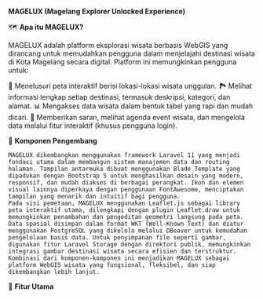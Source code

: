 **MAGELUX (Magelang Explorer Unlocked Experience)**

🗺️ **Apa itu MAGELUX?**

MAGELUX adalah platform eksplorasi wisata berbasis WebGIS yang dirancang untuk memudahkan pengguna dalam menjelajahi destinasi wisata di Kota Magelang secara digital. Platform ini memungkinkan pengguna untuk:

🧭 Menelusuri peta interaktif berisi lokasi-lokasi wisata unggulan.
🏞️ Melihat informasi lengkap setiap destinasi, termasuk deskripsi, kategori, dan alamat.
📊 Mengakses data wisata dalam bentuk tabel yang rapi dan mudah dicari.
💬 Memberikan saran, melihat agenda event wisata, dan mengelola data melalui fitur interaktif (khusus pengguna login).


🧩 **Komponen Pengembang**

    MAGELUX dikembangkan menggunakan framework Laravel 11 yang menjadi fondasi utama dalam membangun sistem manajemen data dan routing halaman. Tampilan antarmuka dibuat menggunakan Blade Template yang dipadukan dengan Bootstrap 5 untuk menghasilkan desain yang modern, responsif, dan mudah diakses di berbagai perangkat. Ikon dan elemen visual lainnya diperkaya dengan penggunaan FontAwesome, menciptakan tampilan yang menarik dan intuitif bagi pengguna.
    Pada sisi pemetaan, MAGELUX menggunakan Leaflet.js sebagai library peta interaktif utama, dilengkapi dengan plugin Leaflet.draw untuk memungkinkan penambahan dan pengeditan geometri langsung pada peta. Data spasial disimpan dalam format WKT (Well-Known Text) dan diatur menggunakan PostgreSQL yang dikelola melalui DBeaver untuk kemudahan pengelolaan basis data. Untuk penyimpanan file seperti gambar, digunakan fitur Laravel Storage dengan direktori publik, memungkinkan integrasi gambar destinasi wisata secara efisien dan terstruktur. Kombinasi dari komponen-komponen ini menjadikan MAGELUX sebagai platform WebGIS wisata yang fungsional, fleksibel, dan siap dikembangkan lebih lanjut.

📌 **Fitur Utama**
